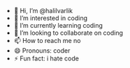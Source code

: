 - 👋 Hi, I’m @halilvarlik
- 👀 I’m interested in coding
- 🌱 I’m currently learning coding
- 💞️ I’m looking to collaborate on coding
- 📫 How to reach me no
- 😄 Pronouns: coder
- ⚡ Fun fact: i hate code

<!---
halilvarlik/halilvarlik is a ✨ special ✨ repository because its `README.md` (this file) appears on your GitHub profile.
You can click the Preview link to take a look at your changes.
--->
